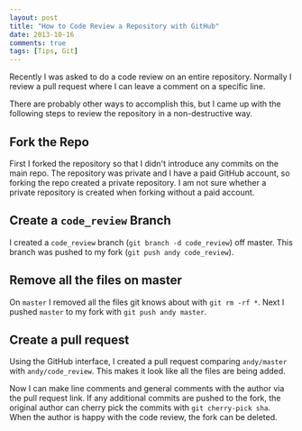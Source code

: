 ```yaml
---
layout: post
title: "How to Code Review a Repository with GitHub"
date: 2013-10-16
comments: true
tags: [Tips, Git]
---
```


Recently I was asked to do a code review on an entire repository. Normally I review a pull request where I can leave a comment on a specific line.

There are probably other ways to accomplish this, but I came up with the following steps to review the repository in a non-destructive way.

## Fork the Repo
First I forked the repository so that I didn't introduce any commits on the main repo. The repository was private and I have a paid GitHub account, so forking the repo created a private repository. I am not sure whether a private repository is created when forking without a paid account.

## Create a `code_review` Branch
I created a `code_review` branch (`git branch -d code_review`) off master. This branch was pushed to my fork (`git push andy code_review`).

## Remove all the files on master
On `master` I removed all the files git knows about with `git rm -rf *`. Next I pushed `master` to my fork with `git push andy master`.

## Create a pull request
Using the GitHub interface, I created a pull request comparing `andy/master` with `andy/code_review`. This makes it look like all the files are being added.

Now I can make line comments and general comments with the author via the pull request link. If any additional commits are pushed to the fork, the original author can cherry pick the commits with `git cherry-pick sha`. When the author is happy with the code review, the fork can be deleted.

